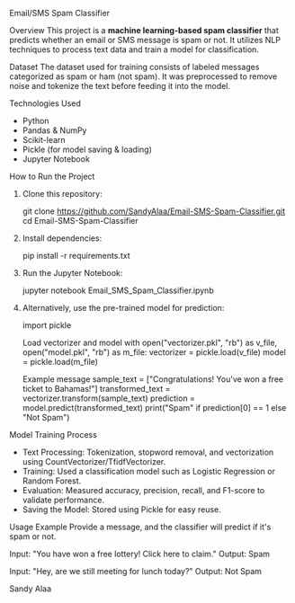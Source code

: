 Email/SMS Spam Classifier

Overview
This project is a **machine learning-based spam classifier** that predicts whether an email or SMS message is spam or not. It utilizes NLP techniques to process text data and train a model for classification.

Dataset
The dataset used for training consists of labeled messages categorized as spam or ham (not spam). It was preprocessed to remove noise and tokenize the text before feeding it into the model.

Technologies Used
- Python
- Pandas & NumPy
- Scikit-learn
- Pickle (for model saving & loading)
- Jupyter Notebook

How to Run the Project
1. Clone this repository:
   
   git clone https://github.com/SandyAlaa/Email-SMS-Spam-Classifier.git
   cd Email-SMS-Spam-Classifier
 
2. Install dependencies:
  
   pip install -r requirements.txt
  
3. Run the Jupyter Notebook:

   jupyter notebook Email_SMS_Spam_Classifier.ipynb
  
4. Alternatively, use the pre-trained model for prediction:
  
   import pickle

   Load vectorizer and model
   with open("vectorizer.pkl", "rb") as v_file, open("model.pkl", "rb") as m_file:
       vectorizer = pickle.load(v_file)
       model = pickle.load(m_file)

   Example message
   sample_text = ["Congratulations! You've won a free ticket to Bahamas!"]
   transformed_text = vectorizer.transform(sample_text)
   prediction = model.predict(transformed_text)
   print("Spam" if prediction[0] == 1 else "Not Spam")

Model Training Process
- Text Processing: Tokenization, stopword removal, and vectorization using CountVectorizer/TfidfVectorizer.
- Training: Used a classification model such as Logistic Regression or Random Forest.
- Evaluation: Measured accuracy, precision, recall, and F1-score to validate performance.
- Saving the Model: Stored using Pickle for easy reuse.

Usage Example
Provide a message, and the classifier will predict if it's spam or not.

Input: "You have won a free lottery! Click here to claim."
Output: Spam

Input: "Hey, are we still meeting for lunch today?"
Output: Not Spam

Sandy Alaa

